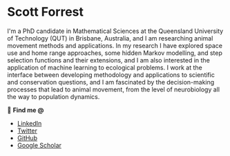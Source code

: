 # Scott Forrest

I'm a PhD candidate in Mathematical Sciences at the Queensland University of Technology (QUT) in Brisbane, Australia, and I am researching animal movement methods and applications. In my research I have explored space use and home range approaches, some hidden Markov modelling, and step selection functions and their extensions, and I am also interested in the application of machine learning to ecological problems. I work at the interface between developing methodology and applications to scientific and conservation questions, and I am fascinated by the decision-making processes that lead to animal movement, from the level of neurobiology all the way to population dynamics.

🔗 **Find me @**
- [LinkedIn](https://www.linkedin.com/in/swforrest/)
- [Twitter](https://twitter.com/scottwilliamf)
- [GitHub](https://github.com/swforrest)
- [Google Scholar](https://scholar.google.com.au/citations?user=ECYMO3YAAAAJ&hl=en&oi=sra)

<!--
**swforrest/swforrest** is a ✨ _special_ ✨ repository because its `README.md` (this file) appears on your GitHub profile.

Here are some ideas to get you started:

- 🔭 I’m currently working on ...
- 🌱 I’m currently learning ...
- 👯 I’m looking to collaborate on ...
- 🤔 I’m looking for help with ...
- 💬 Ask me about ...
- 📫 How to reach me: ...
- 😄 Pronouns: ...
- ⚡ Fun fact: ...
-->
